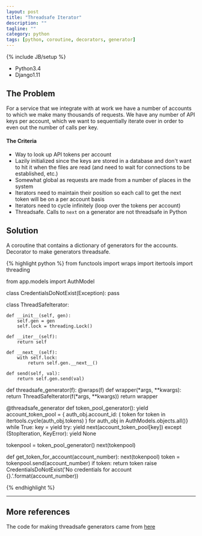 ```yaml
---
layout: post
title: "Threadsafe Iterator"
description: ""
tagline: ""
category: python
tags: [python, coroutine, decorators, generator]
---
```

{% include JB/setup %}

- Python3.4
- Django1.11

## The Problem

For a service that we integrate with at work we have a number of accounts to which we make
many thousands of requests.  We have any number of API keys per account, which we want to
sequentially iterate over in order to even out the number of calls per key.

#### The Criteria

- Way to look up API tokens per account
- Lazily initialized since the keys are stored in a database and don't want to hit it when the files are read
    (and need to wait for connections to be established, etc.)
- Somewhat global as requests are made from a number of places in the system
- Iterators need to maintain their position so each call to get the next token will be on a per account basis
- Iterators need to cycle infinitely (loop over the tokens per account)
- Threadsafe.  Calls to `next` on a generator are not threadsafe in Python


## Solution

A coroutine that contains a dictionary of generators for the accounts.
Decorator to make generators threadsafe.


{% highlight python %}
from functools import wraps
import itertools
import threading

from app.models import AuthModel


class CredentialsDoNotExist(Exception):
    pass


class ThreadSafeIterator:

    def __init__(self, gen):
        self.gen = gen
        self.lock = threading.Lock()

    def __iter__(self):
        return self

    def __next__(self):
        with self.lock:
            return self.gen.__next__()

    def send(self, val):
        return self.gen.send(val)


def threadsafe_generator(f):
    @wraps(f)
    def wrapper(*args, **kwargs):
        return ThreadSafeIterator(f(*args, **kwargs))
    return wrapper


@threadsafe_generator
def token_pool_generator():
    yield
    account_token_pool = {
        auth_obj.account_id: (
            token for token in itertools.cycle(auth_obj.tokens)
        ) for auth_obj in AuthModels.objects.all()}
    while True:
        key = yield
        try:
            yield next(account_token_pool[key])
        except (StopIteration, KeyError):
            yield None


tokenpool = token_pool_generator()
next(tokenpool)


def get_token_for_account(account_number):
    next(tokenpool)
    token = tokenpool.send(account_number)
    if token:
        return token
    raise CredentialsDoNotExist('No credentials for account {}.'.format(account_number))


{% endhighlight %}


-----------

## More references

The code for making threadsafe generators came from [here](http://anandology.com/blog/using-iterators-and-generators/)
